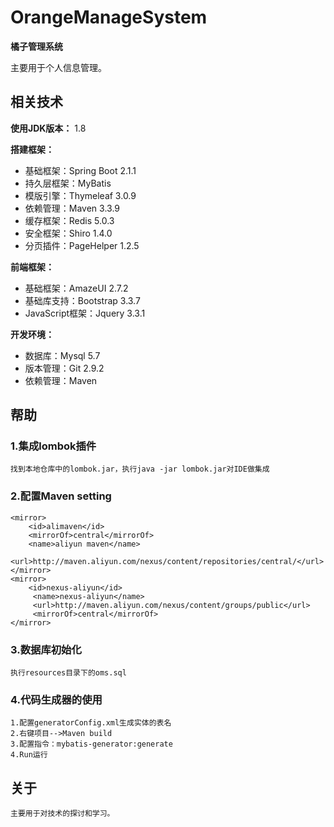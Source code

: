 # OrangeManageSystem
**橘子管理系统**

主要用于个人信息管理。

## 相关技术

**使用JDK版本：** 1.8

**搭建框架：** 
- 基础框架：Spring Boot 2.1.1
- 持久层框架：MyBatis 
- 模版引擎：Thymeleaf 3.0.9
- 依赖管理：Maven 3.3.9
- 缓存框架：Redis 5.0.3
- 安全框架：Shiro 1.4.0
- 分页插件：PageHelper 1.2.5

**前端框架：**
- 基础框架：AmazeUI 2.7.2
- 基础库支持：Bootstrap 3.3.7
- JavaScript框架：Jquery 3.3.1

**开发环境：**
- 数据库：Mysql 5.7
- 版本管理：Git 2.9.2
- 依赖管理：Maven

## 帮助

### 1.集成lombok插件
```
找到本地仓库中的lombok.jar，执行java -jar lombok.jar对IDE做集成
```

### 2.配置Maven setting
```
<mirror>
	<id>alimaven</id>
	<mirrorOf>central</mirrorOf>
	<name>aliyun maven</name>
	<url>http://maven.aliyun.com/nexus/content/repositories/central/</url>
</mirror>
<mirror>        
	<id>nexus-aliyun</id>      
     <name>nexus-aliyun</name>    
     <url>http://maven.aliyun.com/nexus/content/groups/public</url>      
     <mirrorOf>central</mirrorOf>        
</mirror>
```

### 3.数据库初始化
```
执行resources目录下的oms.sql
```

### 4.代码生成器的使用
```
1.配置generatorConfig.xml生成实体的表名
2.右键项目-->Maven build
3.配置指令：mybatis-generator:generate
4.Run运行
```

## 关于
```
主要用于对技术的探讨和学习。
```